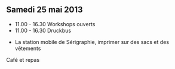 ## Samedi 25 mai 2013

*   <span>11.00 - 16.30</span> Workshops ouverts
*   <span>11.00 - 16.30</span> Druckbus 
  * <p>La station mobile de Sérigraphie, imprimer sur des sacs et des vêtements</p>

<span>Café et repas</span>